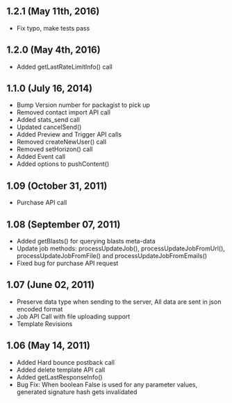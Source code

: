 ## 1.2.1 (May 11th, 2016)
  - Fix typo, make tests pass

## 1.2.0 (May 4th, 2016)
  - Added getLastRateLimitInfo() call

## 1.1.0 (July 16, 2014)
  - Bump Version number for packagist to pick up
  - Removed contact import API call
  - Added stats_send call
  - Updated cancelSend()
  - Added Preview and Trigger API calls
  - Removed createNewUser() call
  - Removed setHorizon() call
  - Added Event call
  - Added options to pushContent()
## 1.09 (October 31, 2011)
  - Purchase API call

## 1.08 (September 07, 2011)
  - Added getBlasts() for querying blasts meta-data
  - Update job methods: processUpdateJob(), processUpdateJobFromUrl(), processUpdateJobFromFile() and processUpdateJobFromEmails()
  - Fixed bug for purchase API request

## 1.07 (June 02, 2011)
  - Preserve data type when sending to the server, All data are sent in json encoded format
  - Job API Call with file uploading support
  - Template Revisions

## 1.06 (May 14, 2011)
 - Added Hard bounce postback call
 - Added delete template API call
 - Added getLastResponseInfo()
 - Bug Fix: When boolean False is used for any parameter values, generated signature hash gets invalidated